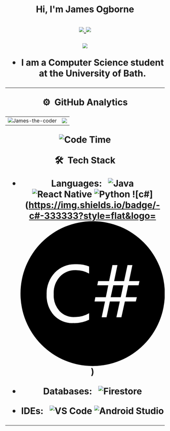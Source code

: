 
<!--![](https://github.com/imKashyap/imKashyap/blob/master/banner.png)-->
<p align="center"> <h1 align="center"> Hi, I'm James Ogborne</p>
<p align="center">
<a href="https://codewars.com/users/JettinJames/"><img src="https://img.shields.io/badge/-codewars-AB0013?style=for-the-badge&logo=Codewars&logoColor=black"/> </a>
<a href="https://www.instagram.com/jms_ogb/"><img src="https://img.shields.io/badge/Instagram-E4405F?style=for-the-badge&logo=instagram&logoColor=white"/> </a>
</p>

<p align="center"> <img src="https://komarev.com/ghpvc/?username=imKashyap&label=Profile%20Visits&color=blue&style=plastic%22%20alt=%22imKashyap" /> </p>

* I am a Computer Science student at the University of Bath.


***
**⚙️ &nbsp;GitHub Analytics**
<table style="width:100%">
  <tr>
    <td> <img src="https://github-readme-stats.vercel.app/api?username=James-the-coder&show_icons=true&theme=dark&locale=en&hide_border=true" alt="James-the-coder" /></td>
    <td><img src="https://github-readme-stats.vercel.app/api/top-langs/?username=James-the-coder&theme=dark&hide_border=true&layout=compact"></td>
  </tr>
</table>

<!-- [![James's wakatime stats](https://github-readme-stats.vercel.app/api/wakatime?username=James-the-coder&theme=tokyonight)](https://github.com/James-the-coder/github-readme-stats)-->
<!-- *** -->
<!--START_SECTION:waka-->
![Code Time](http://img.shields.io/badge/Code%20Time-264%20hrs%2019%20mins-blue)
<!--
📊 **This Week I Spent My Time On** 

```text
⌚︎ Time Zone: Europe/London

💬 Programming Languages: 
No Activity Tracked This Week

🔥 Editors: 
No Activity Tracked This Week

💻 Operating System: 
No Activity Tracked This Week

```

 Last Updated on 24/09/2022 18:53:40 UTC
-->
 
<!--END_SECTION:waka-->

**🛠 &nbsp;Tech Stack**

- Languages: &nbsp;
  ![Java](https://img.shields.io/badge/-Java-333333?style=flat&logo=Java&logoColor=007ACC)
  ![React Native](https://img.shields.io/badge/-React%20Native-333333?logo=react&logoColor=white&style=flat)
  ![Python](https://img.shields.io/badge/-Python-333333?style=flat&logo=Python)
  ![c#](https://img.shields.io/badge/-c#-333333?style=flat&logo=<svg role="img" viewBox="0 0 24 24" xmlns="http://www.w3.org/2000/svg"><title>C Sharp</title><path d="M12 0A12 12 0 000 12a12 12 0 0012 12 12 12 0 0012-12A12 12 0 0012 0zM9.426 7.12a5.55 5.55 0 011.985.38v1.181a4.5 4.5 0 00-2.25-.566 3.439 3.439 0 00-2.625 1.087 4.099 4.099 0 00-1.012 2.906 3.9 3.9 0 00.945 2.754 3.217 3.217 0 002.482 1.023 4.657 4.657 0 002.464-.634l-.004 1.08a5.543 5.543 0 01-2.625.555 4.211 4.211 0 01-3.228-1.297 4.793 4.793 0 01-1.212-3.409 5.021 5.021 0 011.365-3.663 4.631 4.631 0 013.473-1.392 5.55 5.55 0 01.12-.004 5.55 5.55 0 01.122 0zm5.863.155h.836l-.555 2.652h1.661l.567-2.652h.81l-.555 2.652 1.732-.004-.15.697H17.91l-.412 1.98h1.852l-.176.698h-1.816l-.58 2.625h-.83l.567-2.625h-1.65l-.555 2.625h-.81l.555-2.625h-1.74l.131-.698h1.748l.401-1.976h-1.826l.138-.697h1.826zm.142 3.345L15 12.6h1.673l.423-1.98z"/></svg>)

- Databases:  &nbsp;
  ![Firestore](https://img.shields.io/badge/-Firestore-333333?style=flat&logo=firebase)

- IDEs: &nbsp;
  ![VS Code](https://img.shields.io/badge/-VS%20Code-333333?style=flat&logo=visual-studio-code&logoColor=007ACC)
  ![Android Studio](https://img.shields.io/badge/-Android%20Studio-333333?style=flat&logo=android-studio)

***
